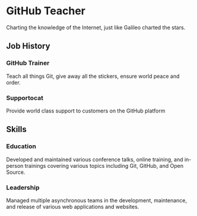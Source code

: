 # GitHub Teacher

Charting the knowledge of the Internet, just like Galileo charted the stars.


## Job History


### GitHub Trainer

Teach all things Git, give away all the stickers, ensure world peace and order.

### Supportocat

Provide world class support to customers on the GitHub platform

## Skills

### Education

Developed and maintained various conference talks, online training, and in-person trainings covering various topics including Git, GitHub, and Open Source.

### Leadership

Managed multiple asynchronous teams in the development, maintenance, and release of various web applications and websites.
